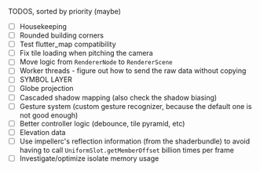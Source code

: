 TODOS, sorted by priority (maybe)

- [ ] Housekeeping
- [ ] Rounded building corners
- [ ] Test flutter_map compatibility
- [ ] Fix tile loading when pitching the camera
- [ ] Move logic from `RendererNode` to `RendererScene`
- [ ] Worker threads - figure out how to send the raw data without copying
- [ ] SYMBOL LAYER
- [ ] Globe projection
- [ ] Cascaded shadow mapping (also check the shadow biasing)
- [ ] Gesture system (custom gesture recognizer, because the default one is not good enough)
- [ ] Better controller logic (debounce, tile pyramid, etc)
- [ ] Elevation data
- [ ] Use impellerc's reflection information (from the shaderbundle) to avoid having to call `UniformSlot.getMemberOffset` billion times per frame
- [ ] Investigate/optimize isolate memory usage
